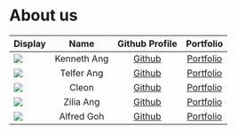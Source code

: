 # About us
Display |    Name     |                            Github Profile                            | Portfolio 
--------|:-----------:|:--------------------------------------------------------------------:|:---------:
![](https://via.placeholder.com/100.png?text=Photo) | Kenneth Ang |                [Github](https://github.com/Chinorea)                 | [Portfolio](docs/team/chinorea.md)
![](https://via.placeholder.com/100.png?text=Photo) | Telfer Ang  |                [Github](https://github.com/telferang)                | [Portfolio](docs/team/telferang.md)
![](https://via.placeholder.com/100.png?text=Photo) |    Cleon    |                [Github](https://github.com/chuacleon)                | [Portfolio](docs/team/chuacleon.md)
![](https://via.placeholder.com/100.png?text=Photo) |  Zilia Ang  |                [Github](https://github.com/ZiliaAJY)                 | [Portfolio](docs/team/ziliaajy.md)
![](https://via.placeholder.com/100.png?text=Photo) | Alfred Goh  |              [Github](https://github.com/Alfred-Goh02)               | [Portfolio](docs/team/alfredgoh.md)

